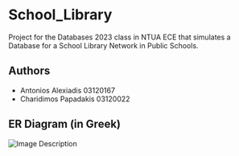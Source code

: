 # School_Library

Project for the Databases 2023 class in NTUA ECE that simulates a Database for a School Library Network in Public Schools.

## Authors
- Antonios Alexiadis 03120167
- Charidimos Papadakis 03120022

## ER Diagram (in Greek)
![Image Description](/Users/harrypapadakis/Desktop/ER-1.png)


